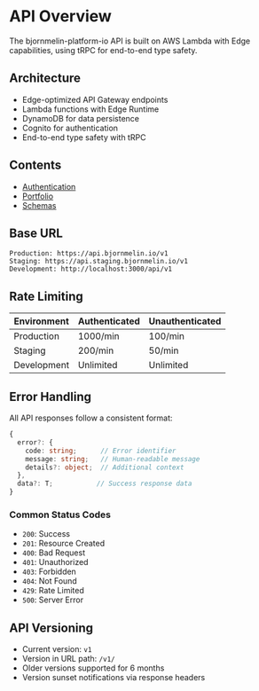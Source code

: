 # API Overview

The bjornmelin-platform-io API is built on AWS Lambda with Edge capabilities, using tRPC for end-to-end type safety.

## Architecture

- Edge-optimized API Gateway endpoints
- Lambda functions with Edge Runtime
- DynamoDB for data persistence
- Cognito for authentication
- End-to-end type safety with tRPC

## Contents

- [Authentication](./authentication.md)
- [Portfolio](./portfolio.md)
- [Schemas](./schemas.md)

## Base URL

```plaintext
Production: https://api.bjornmelin.io/v1
Staging: https://api.staging.bjornmelin.io/v1
Development: http://localhost:3000/api/v1
```

## Rate Limiting

| Environment | Authenticated | Unauthenticated |
| ----------- | ------------- | --------------- |
| Production  | 1000/min      | 100/min         |
| Staging     | 200/min       | 50/min          |
| Development | Unlimited     | Unlimited       |

## Error Handling

All API responses follow a consistent format:

```typescript
{
  error?: {
    code: string;      // Error identifier
    message: string;   // Human-readable message
    details?: object;  // Additional context
  },
  data?: T;           // Success response data
}
```

### Common Status Codes

- `200`: Success
- `201`: Resource Created
- `400`: Bad Request
- `401`: Unauthorized
- `403`: Forbidden
- `404`: Not Found
- `429`: Rate Limited
- `500`: Server Error

## API Versioning

- Current version: `v1`
- Version in URL path: `/v1/`
- Older versions supported for 6 months
- Version sunset notifications via response headers
